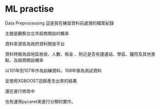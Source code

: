 # ML practise
Data Preprocessing
這是我在練習資料前處理的檔案紀錄

主題是觀察台北市超商開設的概率

資料來源皆為政府資料開放平台

資料特徵為該地區稅收、人數、租金 、附近是否有捷運站、學區、醫院及其他景點、及超商開設機率

以101年到107年作為訓練資料，108年做為測試資料

並使用XGBOOST迴歸產生出來的結果

還在進行修改中

也有運用pycaret來進行分類的實作。
